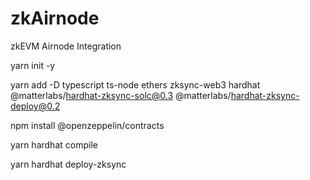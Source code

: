 # zkAirnode
zkEVM Airnode Integration

yarn init -y

yarn add -D typescript ts-node ethers zksync-web3 hardhat @matterlabs/hardhat-zksync-solc@0.3 @matterlabs/hardhat-zksync-deploy@0.2

npm install @openzeppelin/contracts

yarn hardhat compile

yarn hardhat deploy-zksync
